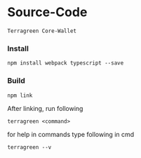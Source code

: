 # Source-Code
```
Terragreen Core-Wallet
```
### Install
```
npm install webpack typescript --save 
```
### Build
```
npm link
```
After linking, run following 
```
terragreen <command>
```
for help in commands type following in cmd
```
terragreen --v
```
